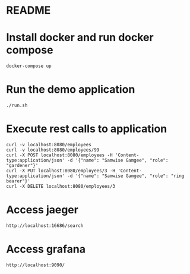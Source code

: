 # README

# Install docker and run docker compose
```
docker-compose up
```
# Run the demo application
```
./run.sh
```
# Execute rest calls to application
```
curl -v localhost:8080/employees
curl -v localhost:8080/employees/99
curl -X POST localhost:8080/employees -H 'Content-type:application/json' -d '{"name": "Samwise Gamgee", "role": "gardener"}'
curl -X PUT localhost:8080/employees/3 -H 'Content-type:application/json' -d '{"name": "Samwise Gamgee", "role": "ring bearer"}'
curl -X DELETE localhost:8080/employees/3
```
# Access jaeger
```
http://localhost:16686/search
```
# Access grafana
```
http://localhost:9090/
```

